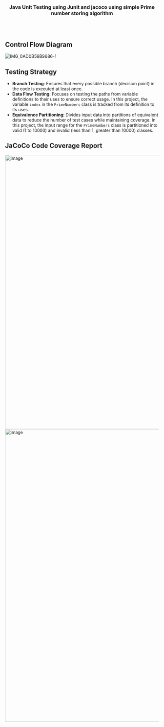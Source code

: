 

<!-- PROJECT LOGO -->
<br />
<div align="center">

  <h3 align="center">Java Unit Testing using Junit and jacoco using simple Prime number storing algorithm</h3>
</div>

<br><br>

## Control Flow Diagram
![IMG_0AD0B59B9686-1](https://github.com/user-attachments/assets/491d69dc-4fc5-459a-adb3-4b01b79ae6e9)

## Testing Strategy

- **Branch Testing**: Ensures that every possible branch (decision point) in the code is executed at least once.
- **Data Flow Testing**: Focuses on testing the paths from variable definitions to their uses to ensure correct usage. In this project, the variable `index` in the `PrimeNumbers` class is tracked from its definition to its uses.
- **Equivalence Partitioning**: Divides input data into partitions of equivalent data to reduce the number of test cases while maintaining coverage. In this project, the input range for the `PrimeNumbers` class is partitioned into valid (1 to 10000) and invalid (less than 1, greater than 10000) classes.

## JaCoCo Code Coverage Report

<img width="895" alt="image" src="https://github.com/user-attachments/assets/ff18cee9-c4bf-48c2-af4a-65a417b8540f">
<img width="956" alt="image" src="https://github.com/user-attachments/assets/717c5bbb-8103-4196-a6e6-a7792d5b9c6c">










